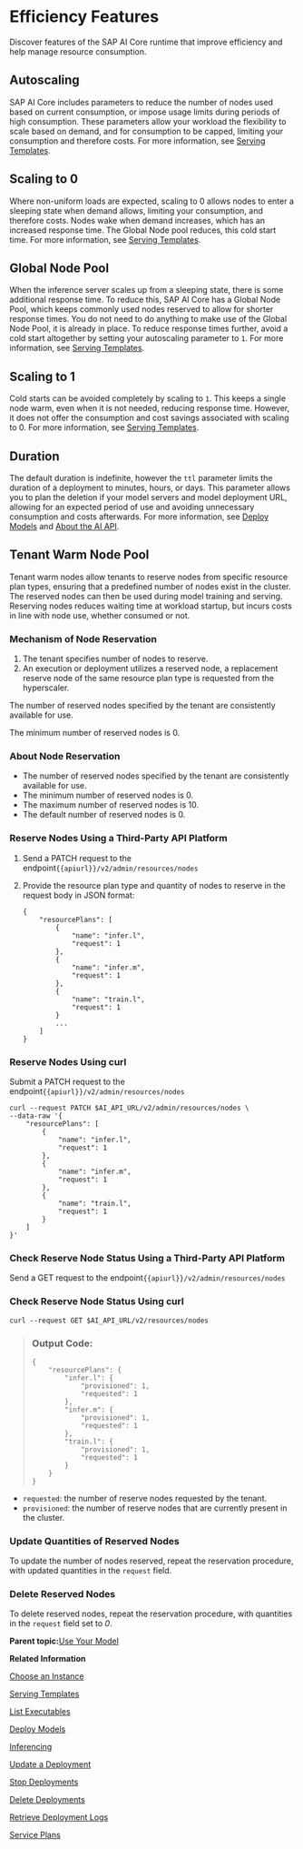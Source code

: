 <!-- loio9fad26a7e6894e3cbd80da723ce466fc -->

# Efficiency Features

Discover features of the SAP AI Core runtime that improve efficiency and help manage resource consumption.



<a name="loio9fad26a7e6894e3cbd80da723ce466fc__section_grr_bbf_1xb"/>

## Autoscaling

SAP AI Core includes parameters to reduce the number of nodes used based on current consumption, or impose usage limits during periods of high consumption. These parameters allow your workload the flexibility to scale based on demand, and for consumption to be capped, limiting your consumption and therefore costs. For more information, see [Serving Templates](https://help.sap.com/docs/AI_CORE/2d6c5984063c40a59eda62f4a9135bee/20a8667ef19e4de59a4469cb542a7457.html).



<a name="loio9fad26a7e6894e3cbd80da723ce466fc__section_k1v_fbf_1xb"/>

## Scaling to 0

Where non-uniform loads are expected, scaling to 0 allows nodes to enter a sleeping state when demand allows, limiting your consumption, and therefore costs. Nodes wake when demand increases, which has an increased response time. The Global Node pool reduces, this cold start time. For more information, see [Serving Templates](https://help.sap.com/docs/AI_CORE/2d6c5984063c40a59eda62f4a9135bee/20a8667ef19e4de59a4469cb542a7457.html).



<a name="loio9fad26a7e6894e3cbd80da723ce466fc__section_mgb_kbf_1xb"/>

## Global Node Pool

When the inference server scales up from a sleeping state, there is some additional response time. To reduce this, SAP AI Core has a Global Node Pool, which keeps commonly used nodes reserved to allow for shorter response times. You do not need to do anything to make use of the Global Node Pool, it is already in place. To reduce response times further, avoid a cold start altogether by setting your autoscaling parameter to `1`. For more information, see [Serving Templates](https://help.sap.com/docs/AI_CORE/2d6c5984063c40a59eda62f4a9135bee/20a8667ef19e4de59a4469cb542a7457.html).



<a name="loio9fad26a7e6894e3cbd80da723ce466fc__section_krp_lbf_1xb"/>

## Scaling to 1

Cold starts can be avoided completely by scaling to `1`. This keeps a single node warm, even when it is not needed, reducing response time. However, it does not offer the consumption and cost savings associated with scaling to 0. For more information, see [Serving Templates](https://help.sap.com/docs/AI_CORE/2d6c5984063c40a59eda62f4a9135bee/20a8667ef19e4de59a4469cb542a7457.html).



## Duration

The default duration is indefinite, however the `ttl` parameter limits the duration of a deployment to minutes, hours, or days. This parameter allows you to plan the deletion if your model servers and model deployment URL, allowing for an expected period of use and avoiding unnecessary consumption and costs afterwards. For more information, see [Deploy Models](https://help.sap.com/docs/AI_CORE/2d6c5984063c40a59eda62f4a9135bee/3a97465bf6164400a4b5c1641007e3d6.html?locale=en-US&state=DRAFT&version=CLOUD) and [About the AI API](https://help.sap.com/docs/AI_CORE/2d6c5984063c40a59eda62f4a9135bee/3a97465bf6164400a4b5c1641007e3d6.html?locale=en-US&state=DRAFT&version=CLOUD).



<a name="loio9fad26a7e6894e3cbd80da723ce466fc__section_d11_vwb_gxb"/>

## Tenant Warm Node Pool

Tenant warm nodes allow tenants to reserve nodes from specific resource plan types, ensuring that a predefined number of nodes exist in the cluster. The reserved nodes can then be used during model training and serving. Reserving nodes reduces waiting time at workload startup, but incurs costs in line with node use, whether consumed or not.



### Mechanism of Node Reservation

1.  The tenant specifies number of nodes to reserve.
2.  An execution or deployment utilizes a reserved node, a replacement reserve node of the same resource plan type is requested from the hyperscaler.

The number of reserved nodes specified by the tenant are consistently available for use.

The minimum number of reserved nodes is 0.



### About Node Reservation

-   The number of reserved nodes specified by the tenant are consistently available for use.
-   The minimum number of reserved nodes is 0.
-   The maximum number of reserved nodes is 10.
-   The default number of reserved nodes is 0.





### Reserve Nodes Using a Third-Party API Platform

1.  Send a PATCH request to the endpoint`{{apiurl}}/v2/admin/resources/nodes`
2.  Provide the resource plan type and quantity of nodes to reserve in the request body in JSON format:

    ```
    {
        "resourcePlans": [
            {
                "name": "infer.l",
                "request": 1
            },
            {
                "name": "infer.m",
                "request": 1
            },
            {
                "name": "train.l",
                "request": 1
            }
            ...
        ]
    }
    ```




### Reserve Nodes Using curl

Submit a PATCH request to the endpoint`{{apiurl}}/v2/admin/resources/nodes`

```
curl --request PATCH $AI_API_URL/v2/admin/resources/nodes \
--data-raw '{
    "resourcePlans": [
        {
            "name": "infer.l",
            "request": 1
        },
        {
            "name": "infer.m",
            "request": 1
        },
        {
            "name": "train.l",
            "request": 1
        }
    ]
}'

```





### Check Reserve Node Status Using a Third-Party API Platform

Send a GET request to the endpoint`{{apiurl}}/v2/admin/resources/nodes`



### Check Reserve Node Status Using curl

```
curl --request GET $AI_API_URL/v2/resources/nodes
```

> ### Output Code:  
> ```
> {
>     "resourcePlans": {
>         "infer.l": {
>             "provisioned": 1,
>             "requested": 1
>         },
>         "infer.m": {
>             "provisioned": 1,
>             "requested": 1
>         },
>         "train.l": {
>             "provisioned": 1,
>             "requested": 1
>         }
>     }
> }
> ```

-   `requested`: the number of reserve nodes requested by the tenant.
-   `provisioned`: the number of reserve nodes that are currently present in the cluster.



### Update Quantities of Reserved Nodes

To update the number of nodes reserved, repeat the reservation procedure, with updated quantities in the `request` field.



### Delete Reserved Nodes

To delete reserved nodes, repeat the reservation procedure, with quantities in the `request` field set to *0*.

**Parent topic:**[Use Your Model](use-your-model-7f93e8f.md "You deploy your AI learning model to run inferences against it.")

**Related Information**  


[Choose an Instance](choose-an-instance-abd672f.md "You can configure SAP AI Core to use different infrastructure instances for different tasks, based on demand. SAP AI Core provides several preconfigured infrastructure bundles called “resource plans” and “instance types” for this purpose.")

[Serving Templates](serving-templates-20a8667.md "You use serving templates to manage your serving instances at the level of the main tenant. Serving templates define how a model is to be deployed.")

[List Executables](list-executables-6af8e60.md "An executable is a reusable template that defines a workflow or pipeline for tasks such as training a machine learning model or creating a deployment. It contains placeholders for input artifacts (datasets or models) and parameters (custom key-pair values) that enable the template to be reused in different scenarios.. You can list all of the executables in a resource group and get details of specific executables from a resource group. Serving templates are mapped to deployment executables.")

[Deploy Models](deploy-models-dd16e8e.md "")

[Inferencing](inferencing-e348ecf.md "")

[Update a Deployment](update-a-deployment-9789ddd.md "")

[Stop Deployments](stop-deployments-b7d2577.md " ")

[Delete Deployments](delete-deployments-0193d17.md " ")

[Retrieve Deployment Logs](retrieve-deployment-logs-4c86b88.md "Deployment and execution logs contain information about API processing and metrics.")

[Service Plans](service-plans-c7244c6.md "The SAP AI Core service plan you choose determines pricing, conditions of use, resources, available services, and hosts.")

